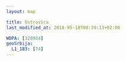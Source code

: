```yaml
---
layout: map

title: Ostrovica
last_modified_at: 2018-05-18T00:19:13+02:00

WDPA: [328934]
geoSrbija:
  L1_183: [74]
---
```

